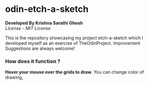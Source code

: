 # odin-etch-a-sketch
**Developed By Krishna Sarathi Ghosh**<br>
_License - MIT License_

<p>This is the repository showcasing my project etch-a-sketch which I developed myself as an exercise of TheOdinProject. Improvement Suggestions are always welcome!</p>

### How does it function ? 
**Hover your mouse over the grids to draw**. You can change color of drawing,
